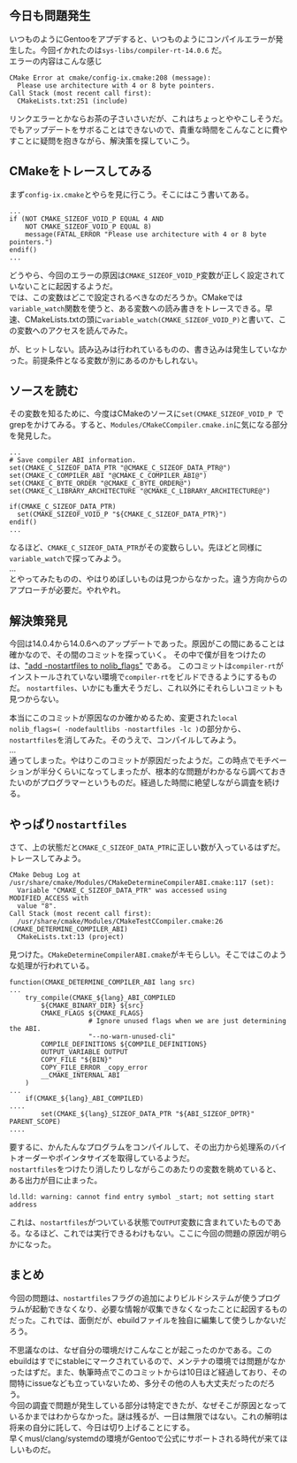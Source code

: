 ## 今日も問題発生
いつものようにGentooをアプデすると、いつものようにコンパイルエラーが発生した。今回イかれたのは`sys-libs/compiler-rt-14.0.6`  だ。  
エラーの内容はこんな感じ
```
CMake Error at cmake/config-ix.cmake:208 (message):
  Please use architecture with 4 or 8 byte pointers.
Call Stack (most recent call first):
  CMakeLists.txt:251 (include)
```
リンクエラーとかならお茶の子さいさいだが、これはちょっとややこしそうだ。  
でもアップデートをサボることはできないので、貴重な時間をこんなことに費やすことに疑問を抱きながら、解決策を探していこう。

## CMakeをトレースしてみる
まず`config-ix.cmake`とやらを見に行こう。そこにはこう書いてある。
```
...
if (NOT CMAKE_SIZEOF_VOID_P EQUAL 4 AND
    NOT CMAKE_SIZEOF_VOID_P EQUAL 8)
    message(FATAL_ERROR "Please use architecture with 4 or 8 byte pointers.")
endif()
...
```
どうやら、今回のエラーの原因は`CMAKE_SIZEOF_VOID_P`変数が正しく設定されていないことに起因するようだ。  
では、この変数はどこで設定されるべきなのだろうか。CMakeでは`variable_watch`関数を使うと、ある変数への読み書きをトレースできる。早速、CMakeLists.txtの頭に`variable_watch(CMAKE_SIZEOF_VOID_P)`と書いて、この変数へのアクセスを読んでみた。

が、ヒットしない。読み込みは行われているものの、書き込みは発生していなかった。前提条件となる変数が別にあるのかもしれない。

## ソースを読む
その変数を知るために、今度はCMakeのソースに`set(CMAKE_SIZEOF_VOID_P `でgrepをかけてみる。すると、`Modules/CMakeCCompiler.cmake.in`に気になる部分を発見した。
```
...
# Save compiler ABI information.
set(CMAKE_C_SIZEOF_DATA_PTR "@CMAKE_C_SIZEOF_DATA_PTR@")
set(CMAKE_C_COMPILER_ABI "@CMAKE_C_COMPILER_ABI@")
set(CMAKE_C_BYTE_ORDER "@CMAKE_C_BYTE_ORDER@")
set(CMAKE_C_LIBRARY_ARCHITECTURE "@CMAKE_C_LIBRARY_ARCHITECTURE@")

if(CMAKE_C_SIZEOF_DATA_PTR)
  set(CMAKE_SIZEOF_VOID_P "${CMAKE_C_SIZEOF_DATA_PTR}")
endif()
...
```
なるほど、`CMAKE_C_SIZEOF_DATA_PTR`がその変数らしい。先ほどと同様に`variable_watch`で探ってみよう。  
...  
とやってみたものの、やはりめぼしいものは見つからなかった。違う方向からのアプローチが必要だ。やれやれ。

## 解決策発見
今回は14.0.4から14.0.6へのアップデートであった。原因がこの間にあることは確かなので、その間のコミットを探っていく。  その中で僕が目をつけたのは、["add -nostartfiles to nolib_flags"](https://gitweb.gentoo.org/repo/gentoo.git/commit/sys-libs/compiler-rt?id=828d8bf14cac680b319b107412d1eda05661436f) である。
このコミットは`compiler-rt`がインストールされていない環境で`compiler-rt`をビルドできるようにするものだ。 `nostartfiles`、いかにも重大そうだし、これ以外にそれらしいコミットも見つからない。 

本当にこのコミットが原因なのか確かめるため、変更された`local nolib_flags=( -nodefaultlibs -nostartfiles -lc )`の部分から、`nostartfiles`を消してみた。そのうえで、コンパイルしてみよう。  
...  
通ってしまった。やはりこのコミットが原因だったようだ。この時点でモチベーションが半分くらいになってしまったが、根本的な問題がわかるなら調べておきたいのがプログラマーというものだ。経過した時間に絶望しながら調査を続ける。

## やっぱり`nostartfiles`
さて、上の状態だと`CMAKE_C_SIZEOF_DATA_PTR`に正しい数が入っているはずだ。トレースしてみよう。
```
CMake Debug Log at /usr/share/cmake/Modules/CMakeDetermineCompilerABI.cmake:117 (set):
  Variable "CMAKE_C_SIZEOF_DATA_PTR" was accessed using MODIFIED_ACCESS with
  value "8".
Call Stack (most recent call first):
  /usr/share/cmake/Modules/CMakeTestCCompiler.cmake:26 (CMAKE_DETERMINE_COMPILER_ABI)
  CMakeLists.txt:13 (project)
```
見つけた。`CMakeDetermineCompilerABI.cmake`がキモらしい。そこではこのような処理が行われている。
```
function(CMAKE_DETERMINE_COMPILER_ABI lang src)
...
    try_compile(CMAKE_${lang}_ABI_COMPILED
        ${CMAKE_BINARY_DIR} ${src}
        CMAKE_FLAGS ${CMAKE_FLAGS}
                    # Ignore unused flags when we are just determining the ABI.
                    "--no-warn-unused-cli"
        COMPILE_DEFINITIONS ${COMPILE_DEFINITIONS}
        OUTPUT_VARIABLE OUTPUT
        COPY_FILE "${BIN}"
        COPY_FILE_ERROR _copy_error
        __CMAKE_INTERNAL ABI
    )
...
    if(CMAKE_${lang}_ABI_COMPILED)
....
        set(CMAKE_${lang}_SIZEOF_DATA_PTR "${ABI_SIZEOF_DPTR}" PARENT_SCOPE)
....
```
要するに、かんたんなプログラムをコンパイルして、その出力から処理系のバイトオーダーやポインタサイズを取得しているようだ。  
`nostartfiles`をつけたり消したりしながらこのあたりの変数を眺めていると、ある出力が目に止まった。
```
ld.lld: warning: cannot find entry symbol _start; not setting start address
```
これは、`nostartfiles`がついている状態で`OUTPUT`変数に含まれていたものである。なるほど、これでは実行できるわけもない。ここに今回の問題の原因が明らかになった。

## まとめ
今回の問題は、`nostartfiles`フラグの追加によりビルドシステムが使うプログラムが起動できなくなり、必要な情報が収集できなくなったことに起因するものだった。これでは、面倒だが、ebuildファイルを独自に編集して使うしかないだろう。

不思議なのは、なぜ自分の環境だけこんなことが起こったのかである。このebuildはすでにstableにマークされているので、メンテナの環境では問題がなかったはずだ。また、執筆時点でこのコミットからは10日ほど経過しており、その間特にissueなども立っていないため、多分その他の人も大丈夫だったのだろう。  
今回の調査で問題が発生している部分は特定できたが、なぜそこが原因となっているかまではわからなかった。謎は残るが、一日は無限ではない。これの解明は将来の自分に託して、今日は切り上げることにする。  
早くmusl/clang/systemdの環境がGentooで公式にサポートされる時代が来てほしいものだ。
